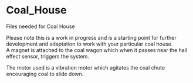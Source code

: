 # Coal_House
Files needed for Coal House 

Please note this is a work in progress and is a starting point for further development and adaptation to work with your particular coal house.   
A magnet is attached to the coal wagon which when it passes near the hall effect sensor, triggers the system.  

The motor used is a vibration motor which agitates the coal chute encouraging coal to slide down.  
